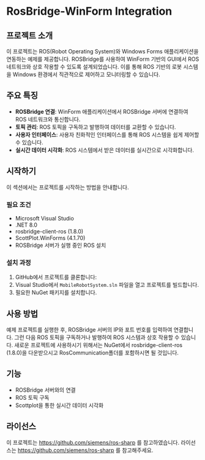 # RosBridge-WinForm Integration

## 프로젝트 소개
이 프로젝트는 ROS(Robot Operating System)와 Windows Forms 애플리케이션을 연동하는 예제를 제공합니다. ROSBridge를 사용하여 WinForm 기반의 GUI에서 ROS 네트워크와 상호 작용할 수 있도록 설계되었습니다. 이를 통해 ROS 기반의 로봇 시스템을 Windows 환경에서 직관적으로 제어하고 모니터링할 수 있습니다.

## 주요 특징
- **ROSBridge 연결**: WinForm 애플리케이션에서 ROSBridge 서버에 연결하여 ROS 네트워크와 통신합니다.
- **토픽 관리**: ROS 토픽을 구독하고 발행하여 데이터를 교환할 수 있습니다.
- **사용자 인터페이스**: 사용자 친화적인 인터페이스를 통해 ROS 시스템을 쉽게 제어할 수 있습니다.
- **실시간 데이터 시각화**: ROS 시스템에서 받은 데이터를 실시간으로 시각화합니다.

## 시작하기
이 섹션에서는 프로젝트를 시작하는 방법을 안내합니다.

### 필요 조건
- Microsoft Visual Studio
- .NET 8.0
- rosbridge-client-ros (1.8.0)
- ScottPlot.WinForms (4.1.70)
- ROSBridge 서버가 실행 중인 ROS 설치

### 설치 과정
1. GitHub에서 프로젝트를 클론합니다:
2. Visual Studio에서 `MobileRobotSystem.sln` 파일을 열고 프로젝트를 빌드합니다.
3. 필요한 NuGet 패키지를 설치합니다.

## 사용 방법
예제 프로젝트를 실행한 후, ROSBridge 서버의 IP와 포트 번호를 입력하여 연결합니다. 그런 다음 ROS 토픽을 구독하거나 발행하여 ROS 시스템과 상호 작용할 수 있습니다.
새로운 프로젝트에 사용하시기 위해서는 NuGet에서 rosbridge-client-ros (1.8.0)을 다운받으시고 RosCommunication폴더를 포함하시면 될 것입니다.

## 기능
- ROSBridge 서버와의 연결
- ROS 토픽 구독 <!--및 발행-->
- Scottplot을 통한 실시간 데이터 시각화

## 라이선스
이 프로젝트는 https://github.com/siemens/ros-sharp 를 참고하였습니다. 라이선스는 https://github.com/siemens/ros-sharp 를 참고해주세요.
